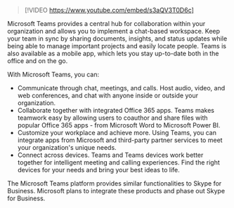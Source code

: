 >[!VIDEO https://www.youtube.com/embed/s3aQV3T0D6c]

Microsoft Teams provides a central hub for collaboration within your organization and allows you to implement a chat-based workspace. Keep your team in sync by sharing documents, insights, and status updates while being able to manage important projects and easily locate people. Teams is also available as a mobile app, which lets you stay up-to-date both in the office and on the go.

With Microsoft Teams, you can: 

- Communicate through chat, meetings, and calls. Host audio, video, and web conferences, and chat with anyone inside or outside your organization.
- Collaborate together with integrated Office 365 apps. Teams makes teamwork easy by allowing users to coauthor and share files with popular Office 365 apps - from Microsoft Word to Microsoft Power BI.
- Customize your workplace and achieve more. Using Teams, you can integrate apps from Microsoft and third-party partner services to meet your organization's unique needs.
- Connect across devices. Teams and Teams devices work better together for intelligent meeting and calling experiences. Find the right devices for your needs and bring your best ideas to life.

The Microsoft Teams platform provides similar functionalities to Skype for Business. Microsoft plans to integrate these products and phase out Skype for Business. 
